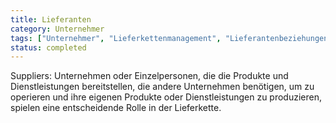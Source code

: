 ```yaml
---
title: Lieferanten
category: Unternehmer
tags: ["Unternehmer", "Lieferkettenmanagement", "Lieferantenbeziehungen", "Betriebseffizienz"]
status: completed
---
```

Suppliers: Unternehmen oder Einzelpersonen, die die Produkte und Dienstleistungen bereitstellen, die andere Unternehmen benötigen, um zu operieren und ihre eigenen Produkte oder Dienstleistungen zu produzieren, spielen eine entscheidende Rolle in der Lieferkette.